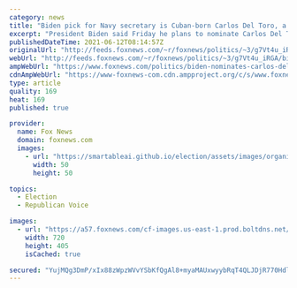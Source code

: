 ```yaml
---
category: news
title: "Biden pick for Navy secretary is Cuban-born Carlos Del Toro, a 22-year Navy veteran"
excerpt: "President Biden said Friday he plans to nominate Carlos Del Toro for secretary of the Navy. "
publishedDateTime: 2021-06-12T08:14:57Z
originalUrl: "http://feeds.foxnews.com/~r/foxnews/politics/~3/g7Vt4u_iRGA/biden-nominates-carlos-del-toro-as-navy-secretary"
webUrl: "http://feeds.foxnews.com/~r/foxnews/politics/~3/g7Vt4u_iRGA/biden-nominates-carlos-del-toro-as-navy-secretary"
ampWebUrl: "https://www.foxnews.com/politics/biden-nominates-carlos-del-toro-as-navy-secretary.amp"
cdnAmpWebUrl: "https://www-foxnews-com.cdn.ampproject.org/c/s/www.foxnews.com/politics/biden-nominates-carlos-del-toro-as-navy-secretary.amp"
type: article
quality: 169
heat: 169
published: true

provider:
  name: Fox News
  domain: foxnews.com
  images:
    - url: "https://smartableai.github.io/election/assets/images/organizations/foxnews.com-50x50.jpg"
      width: 50
      height: 50

topics:
  - Election
  - Republican Voice

images:
  - url: "https://a57.foxnews.com/cf-images.us-east-1.prod.boltdns.net/v1/static/694940094001/535d031e-e499-41ed-984b-bf132bd69c5b/7a7138b9-bda4-45c9-94ec-9d533682eec7/1280x720/match/720/405/image.jpg?ve=1&tl=1"
    width: 720
    height: 405
    isCached: true

secured: "YujMQg3DmP/xIx88zWpzWVvYSbKfQgAl8+myaMAUxwyybRqT4QLJDjR770HdlMoshuC2sVYL5yrtC95IyBkR/RTkI1kkSCat6RcAPmk4kOP1xZY/+NOGEqkiKyUs06uvDr1RPtJmpIZwI2OoqG0iuJTwxhuJAHUk/xBFAKgHjBzzI2m9RfjixTIWoTbu1Uu67Y9M5x3EmtLc5Q48s54GJMklYxrUk6W++dBVnSVAAOC65W89Lms2UbpDcLZuCwuopnbpwHO0BdrZrnje65TceMgNGmLZQe2fYqMAnzlBqqCDN+oP5ri1p2xfZlZoohoi/uuPu+6bBMGMwx2/nTARLIvEy8EE1XGCcIJ0HIsChT8=;ZcoWmWWA8MgJs8KeKqO8xw=="
---
```


